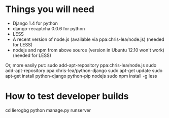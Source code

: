 Things you will need
============
- Django 1.4 for python
- django-recaptcha 0.0.6 for python
- LESS
- A recent version of node.js (available via ppa:chris-lea/node.js) (needed for LESS)
- nodejs and npm from above source (version in Ubuntu 12.10 won't work) (needed for LESS)

Or, more easily put:
sudo add-apt-repository ppa:chris-lea/node.js
sudo add-apt-repository ppa:chris-lea/python-django
sudo apt-get update
sudo apt-get install python-django python-pip nodejs
sudo npm install -g less

How to test developer builds
============
cd lierogbg
python manage.py runserver
